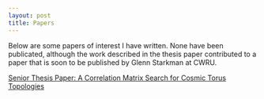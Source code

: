 ```yaml
---
layout: post
title: Papers
---
```


Below are some papers of interest I have written.
None have been publicated, although the work 
described in the thesis paper contributed to a paper that is soon 
to be published by Glenn Starkman at CWRU.

[Senior Thesis Paper:  A Correlation Matrix Search for Cosmic Torus Topologies](/thesis.pdf)
